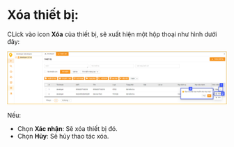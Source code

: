 # Xóa thiết bị:
CLick  vào icon **Xóa** của thiết bị, sẽ xuất hiện một hộp thoại như hình dưới đây:

<span style="display:block;text-align:center">![delete device](/docs/assets/images/web-interface/device/delete-device.png)

Nếu:
- Chọn **Xác nhận**: Sẽ xóa thiết bị đó.
- Chọn **Hủy**: Sẽ hủy thao tác xóa.